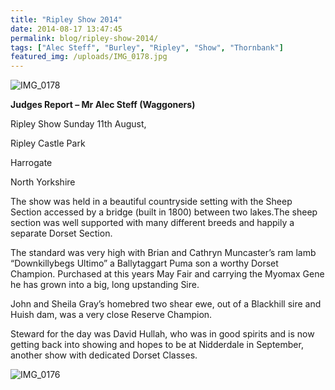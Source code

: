 ```yaml
---
title: "Ripley Show 2014"
date: 2014-08-17 13:47:45
permalink: blog/ripley-show-2014/
tags: ["Alec Steff", "Burley", "Ripley", "Show", "Thornbank"]
featured_img: /uploads/IMG_0178.jpg
---
```


![IMG_0178](/uploads/IMG_0178.jpg)

**Judges Report – Mr Alec Steff (Waggoners)**

Ripley Show Sunday 11th August,

Ripley Castle Park

Harrogate

North Yorkshire

The show was held in a beautiful countryside setting with the Sheep Section accessed by a bridge (built in 1800) between two lakes.The sheep section was well supported with many different breeds and happily a separate Dorset Section.

The standard was very high with Brian and Cathryn Muncaster’s ram lamb “Downkillybegs Ultimo” a Ballytaggart Puma son a worthy Dorset Champion. Purchased at this years May Fair and carrying the Myomax Gene he has grown into a big, long upstanding Sire.

John and Sheila Gray’s homebred two shear ewe, out of a Blackhill sire and Huish dam, was a very close Reserve Champion.

Steward for the day was David Hullah, who was in good spirits and is now getting back into showing and hopes to be at Nidderdale in September, another show with dedicated Dorset Classes.

![IMG_0176](/uploads/IMG_0176.jpg)
